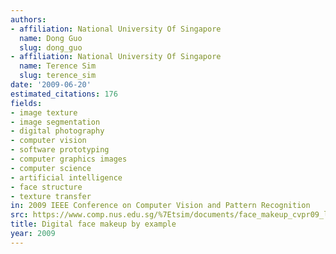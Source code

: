 ```yaml
---
authors:
- affiliation: National University Of Singapore
  name: Dong Guo
  slug: dong_guo
- affiliation: National University Of Singapore
  name: Terence Sim
  slug: terence_sim
date: '2009-06-20'
estimated_citations: 176
fields:
- image texture
- image segmentation
- digital photography
- computer vision
- software prototyping
- computer graphics images
- computer science
- artificial intelligence
- face structure
- texture transfer
in: 2009 IEEE Conference on Computer Vision and Pattern Recognition
src: https://www.comp.nus.edu.sg/%7Etsim/documents/face_makeup_cvpr09_lowres.pdf
title: Digital face makeup by example
year: 2009
---
```

